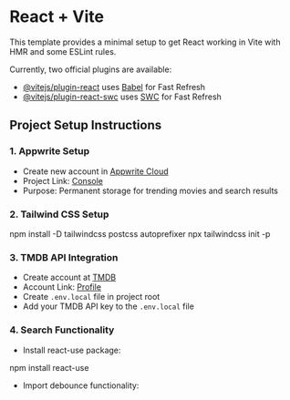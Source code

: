 # React + Vite

This template provides a minimal setup to get React working in Vite with HMR and some ESLint rules.

Currently, two official plugins are available:

- [@vitejs/plugin-react](https://github.com/vitejs/vite-plugin-react/blob/main/packages/plugin-react/README.md) uses [Babel](https://babeljs.io/) for Fast Refresh
- [@vitejs/plugin-react-swc](https://github.com/vitejs/vite-plugin-react-swc) uses [SWC](https://swc.rs/) for Fast Refresh

## Project Setup Instructions

### 1. Appwrite Setup
- Create new account in [Appwrite Cloud](https://cloud.appwrite.io)
- Project Link: [Console](https://cloud.appwrite.io/console/organization-6797af34001b1d8d1f27)
- Purpose: Permanent storage for trending movies and search results

### 2. Tailwind CSS Setup

npm install -D tailwindcss postcss autoprefixer
npx tailwindcss init -p


### 3. TMDB API Integration
- Create account at [TMDB](https://www.themoviedb.org)
- Account Link: [Profile](https://www.themoviedb.org/u/bitf12m033)
- Create `.env.local` file in project root
- Add your TMDB API key to the `.env.local` file

### 4. Search Functionality
- Install react-use package:

npm install react-use
- Import debounce functionality:
